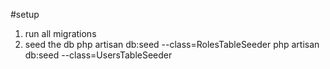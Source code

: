 #setup
1. run all migrations
2. seed the db
php artisan db:seed --class=RolesTableSeeder
php artisan db:seed --class=UsersTableSeeder
